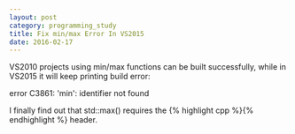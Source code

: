 ```yaml
---
layout: post
category: programming_study
title: Fix min/max Error In VS2015
date: 2016-02-17
---
```


VS2010 projects using min/max functions can be built successfully, 
while in VS2015 it will keep printing build error:

error C3861: 'min': identifier not found

I finally find out that std::max() requires the {% highlight cpp %}<algorithm>{% endhighlight %} header.